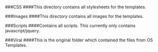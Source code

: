<!--DESC Static Files-->
###CSS
####This directory contains all stylesheets for the templates.

###Images
####This directory contains all images for the templates.

###Scripts
####Contains all scripts. This currently only contains javascript/jquery.

###Viral
####This is the original folder which contained the files from OS Templates.